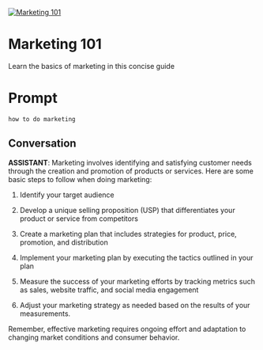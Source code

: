 
[![Marketing 101](https://flow-prompt-covers.s3.us-west-1.amazonaws.com/icon/minimalist/mini_4.png)]()
# Marketing 101 
Learn the basics of marketing in this concise guide

# Prompt

```
how to do marketing
```

## Conversation

**ASSISTANT**: Marketing involves identifying and satisfying customer needs through the creation and promotion of products or services. Here are some basic steps to follow when doing marketing:



1. Identify your target audience

2. Develop a unique selling proposition (USP) that differentiates your product or service from competitors

3. Create a marketing plan that includes strategies for product, price, promotion, and distribution

4. Implement your marketing plan by executing the tactics outlined in your plan

5. Measure the success of your marketing efforts by tracking metrics such as sales, website traffic, and social media engagement

6. Adjust your marketing strategy as needed based on the results of your measurements.



Remember, effective marketing requires ongoing effort and adaptation to changing market conditions and consumer behavior.



